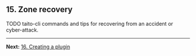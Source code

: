 ## 15. Zone recovery

TODO taito-cli commands and tips for recovering from an accident or cyber-attack.

---

**Next:** [16. Creating a plugin](16-creating-a-plugin.md)
